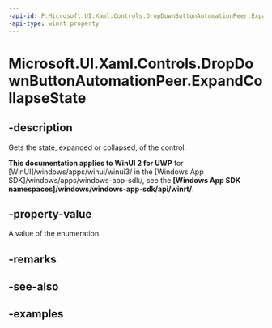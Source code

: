 ```yaml
---
-api-id: P:Microsoft.UI.Xaml.Controls.DropDownButtonAutomationPeer.ExpandCollapseState
-api-type: winrt property
---
```

<!-- Property syntax.
public ExpandCollapseState ExpandCollapseState { get; }
-->

# Microsoft.UI.Xaml.Controls.DropDownButtonAutomationPeer.ExpandCollapseState


## -description

Gets the state, expanded or collapsed, of the control.


**This documentation applies to WinUI 2 for UWP** for [WinUI]/windows/apps/winui/winui3/ in the [Windows App SDK]/windows/apps/windows-app-sdk/, see the **[Windows App SDK namespaces]/windows/windows-app-sdk/api/winrt/**.

## -property-value

A value of the enumeration.


## -remarks


## -see-also


## -examples


